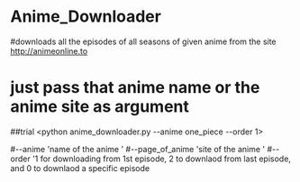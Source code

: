 # Anime_Downloader
#downloads all the episodes of all seasons of given anime from the site http://animeonline.to
# just pass that anime name or the anime site as argument 

##trial
<python anime_downloader.py --anime one_piece --order 1>

#--anime 'name of the anime '
#--page_of_anime 'site of the anime '
#--order '1 for downloading from 1st episode, 2 to downlaod from last episode, and 0 to downlaod a specific episode 
